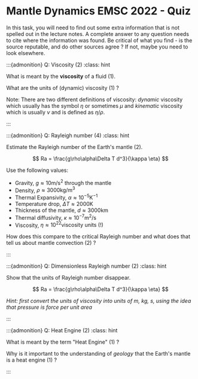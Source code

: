 # Mantle Dynamics EMSC 2022 - Quiz

In this task, you will need to find out some extra information that
is not spelled out in the lecture notes. A complete answer to 
any question needs to cite where the information was found. Be critical of what you find - is the source reputable, and do other sources agree ? If not, maybe you need to look elsewhere.

:::{admonition} Q: Viscosity (2)
:class: hint

What is meant by the **viscosity** of a fluid (1).

What are the units of (dynamic) viscosity (1) ?

Note: There are two different definitions of viscosity: *dynamic* viscosity 
which usually has the symbol $\eta$ or sometimes $\mu$ and *kinematic* viscosity which is usually $\nu$ and is defined as $\eta/\rho$. 

:::


:::{admonition} Q: Rayleigh number (4)
:class: hint

Estimate the Rayleigh number of the Earth's mantle (2).

$$ 
Ra = \frac{g\rho\alpha\Delta T d^3}{\kappa \eta}
$$

Use the following values:

  - Gravity, $g \approx 10 \mathrm{m/s}^2$ through the mantle
  - Density, $\rho \approx 3000 \mathrm{kg/m}^3$
  - Thermal Expansivity, $\alpha \approx 10^{-5} \mathrm{K}^{-1}$
  - Temperature drop, $\Delta T \approx 2000 \mathrm{K}$
  - Thickness of the mantle, $d \approx 3000 \mathrm{km}$
  - Thermal diffusivity, $\kappa \approx 10^{-7} \mathrm{m}^2 / \mathrm{s}$
  - Viscosity, $\eta \approx 10^{22} \textrm{viscosity units (!)}$

How does this compare to the critical Rayleigh number and what does that
tell us about mantle convection (2) ?

::: 


:::{admonition} Q: Dimensionless Rayleigh number (2)
:class: hint

Show that the units of Rayleigh number disappear. 

$$ 
Ra = \frac{g\rho\alpha\Delta T d^3}{\kappa \eta}
$$

*Hint: first convert the units of viscosity into units of $m$, $kg$, $s$, using the idea that pressure is force per unit area*

:::


:::{admonition} Q: Heat Engine (2)
:class: hint

What is meant by the term "Heat Engine" (1) ?

Why is it important to the understanding of *geology* that the Earth's mantle is a heat engine (1) ?

:::
